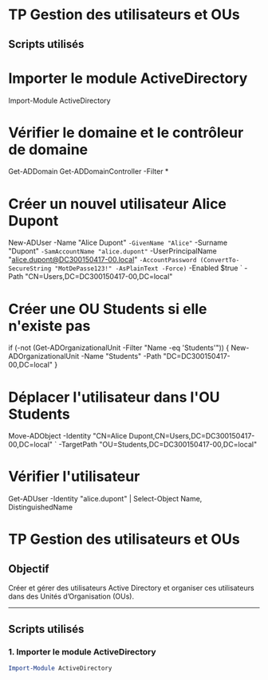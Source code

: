 # TP Gestion des utilisateurs et OUs

## Scripts utilisés

# Importer le module ActiveDirectory
Import-Module ActiveDirectory

# Vérifier le domaine et le contrôleur de domaine
Get-ADDomain
Get-ADDomainController -Filter *

# Créer un nouvel utilisateur Alice Dupont
New-ADUser -Name "Alice Dupont" `
           -GivenName "Alice" `
           -Surname "Dupont" `
           -SamAccountName "alice.dupont" `
           -UserPrincipalName "alice.dupont@DC300150417-00.local" `
           -AccountPassword (ConvertTo-SecureString "MotDePasse123!" -AsPlainText -Force) `
           -Enabled $true `
           -Path "CN=Users,DC=DC300150417-00,DC=local"

# Créer une OU Students si elle n'existe pas
if (-not (Get-ADOrganizationalUnit -Filter "Name -eq 'Students'")) {
    New-ADOrganizationalUnit -Name "Students" -Path "DC=DC300150417-00,DC=local"
}

# Déplacer l'utilisateur dans l'OU Students
Move-ADObject -Identity "CN=Alice Dupont,CN=Users,DC=DC300150417-00,DC=local" `
              -TargetPath "OU=Students,DC=DC300150417-00,DC=local"

# Vérifier l'utilisateur
Get-ADUser -Identity "alice.dupont" | Select-Object Name, DistinguishedName

# TP Gestion des utilisateurs et OUs

## Objectif
Créer et gérer des utilisateurs Active Directory et organiser ces utilisateurs dans des Unités d’Organisation (OUs).

---

## Scripts utilisés

### 1. Importer le module ActiveDirectory
```powershell
Import-Module ActiveDirectory

